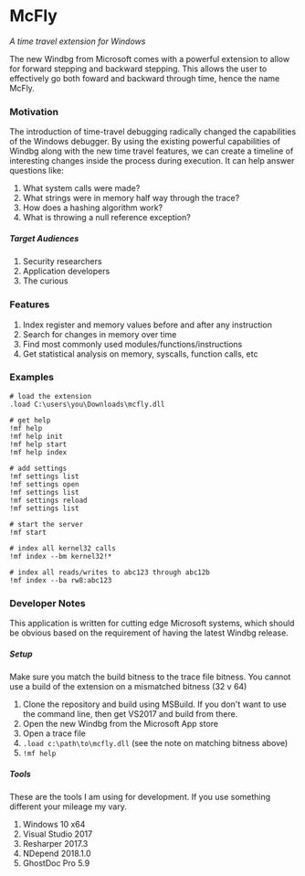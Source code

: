 # McFly
*A time travel extension for Windows*

The new Windbg from Microsoft comes with a powerful extension to allow for forward stepping and backward stepping. This allows the user to effectively
go both foward and backward through time, hence the name McFly. 

### Motivation
The introduction of time-travel debugging radically changed the capabilities of the Windows debugger. By using the existing powerful capabilities
of Windbg along with the new time travel features, we can create a timeline of interesting changes inside the process during execution. It can help
answer questions like:
1. What system calls were made?
1. What strings were in memory half way through the trace?
1. How does a hashing algorithm work?
1. What is throwing a null reference exception?

##### Target Audiences
1. Security researchers
1. Application developers
1. The curious

### Features
1. Index register and memory values before and after any instruction
1. Search for changes in memory over time
1. Find most commonly used modules/functions/instructions
1. Get statistical analysis on memory, syscalls, function calls, etc

### Examples
    # load the extension
    .load C:\users\you\Downloads\mcfly.dll

    # get help
    !mf help
    !mf help init
    !mf help start
    !mf help index

    # add settings
    !mf settings list
    !mf settings open
    !mf settings list
    !mf settings reload
    !mf settings list

    # start the server
    !mf start

    # index all kernel32 calls
    !mf index --bm kernel32!*

    # index all reads/writes to abc123 through abc12b
    !mf index --ba rw8:abc123

### Developer Notes
This application is written for cutting edge Microsoft systems, which should be obvious based on the requirement of having the latest Windbg release.

##### Setup
Make sure you match the build bitness to the trace file bitness. You cannot use a build of the extension on a mismatched bitness (32 v 64)

1. Clone the repository and build using MSBuild. If you don't want to use the command line, then get VS2017 and build from there.
1. Open the new Windbg from the Microsoft App store
1. Open a trace file
1. `.load c:\path\to\mcfly.dll` (see the note on matching bitness above)
1. `!mf help`

##### Tools
These are the tools I am using for development. If you use something different your mileage my vary.
1. Windows 10 x64
1. Visual Studio 2017
1. Resharper 2017.3
1. NDepend 2018.1.0
1. GhostDoc Pro 5.9
